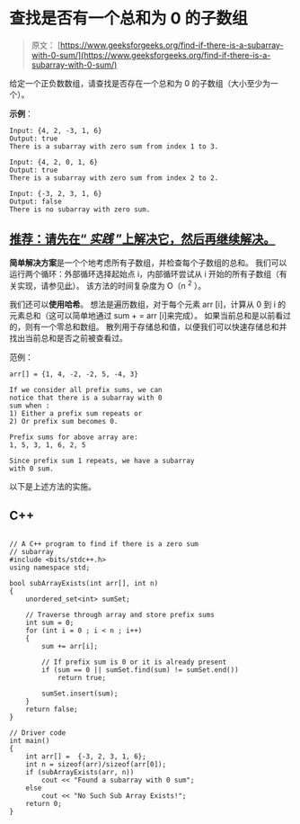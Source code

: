 # 查找是否有一个总和为 0 的子数组

> 原文： [https://www.geeksforgeeks.org/find-if-there-is-a-subarray-with-0-sum/](https://www.geeksforgeeks.org/find-if-there-is-a-subarray-with-0-sum/)

给定一个正负数数组，请查找是否存在一个总和为 0 的子数组（大小至少为一个）。

**示例**：

```
Input: {4, 2, -3, 1, 6}
Output: true 
There is a subarray with zero sum from index 1 to 3.

Input: {4, 2, 0, 1, 6}
Output: true 
There is a subarray with zero sum from index 2 to 2.

Input: {-3, 2, 3, 1, 6}
Output: false
There is no subarray with zero sum.

```

## [推荐：请先在“ ***实践*** ”上解决它，然后再继续解决。](https://practice.geeksforgeeks.org/problems/subarray-with-0-sum/0)

**简单解决方案**是一个个地考虑所有子数组，并检查每个子数组的总和。 我们可以运行两个循环：外部循环选择起始点 i，内部循环尝试从 i 开始的所有子数组（有关实现，请参见[此](https://www.geeksforgeeks.org/find-subarray-with-given-sum/)）。 该方法的时间复杂度为 O（n <sup>2</sup> ）。

我们还可以**使用哈希**。 想法是遍历数组，对于每个元素 arr [i]，计算从 0 到 i 的元素总和（这可以简单地通过 sum + = arr [i]来完成）。 如果当前总和是以前看过的，则有一个零总和数组。 散列用于存储总和值，以便我们可以快速存储总和并找出当前总和是否之前被查看过。

范例：

```
arr[] = {1, 4, -2, -2, 5, -4, 3}

If we consider all prefix sums, we can
notice that there is a subarray with 0
sum when :
1) Either a prefix sum repeats or
2) Or prefix sum becomes 0.

Prefix sums for above array are:
1, 5, 3, 1, 6, 2, 5

Since prefix sum 1 repeats, we have a subarray
with 0 sum. 

```

以下是上述方法的实施。

## C++ 

```

// A C++ program to find if there is a zero sum 
// subarray 
#include <bits/stdc++.h> 
using namespace std; 

bool subArrayExists(int arr[], int n) 
{ 
    unordered_set<int> sumSet; 

    // Traverse through array and store prefix sums 
    int sum = 0; 
    for (int i = 0 ; i < n ; i++) 
    { 
        sum += arr[i]; 

        // If prefix sum is 0 or it is already present 
        if (sum == 0 || sumSet.find(sum) != sumSet.end()) 
            return true; 

        sumSet.insert(sum); 
    } 
    return false; 
} 

// Driver code 
int main() 
{ 
    int arr[] =  {-3, 2, 3, 1, 6}; 
    int n = sizeof(arr)/sizeof(arr[0]); 
    if (subArrayExists(arr, n)) 
        cout << "Found a subarray with 0 sum"; 
    else
        cout << "No Such Sub Array Exists!"; 
    return 0; 
} 

```